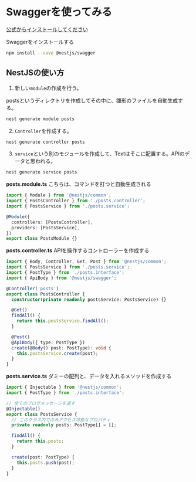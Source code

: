 # Swaggerを使ってみる

[公式からインストールしてください](https://docs.nestjs.com/openapi/introduction)


Swaggerをインストールする
```bash
npm install --save @nestjs/swagger
```

## NestJSの使い方

1. 新しい`module`の作成を行う。

postsというディレクトリを作成してその中に、雛形のファイルを自動生成する。
```bash
nest generate module posts
```

2. `Controller`を作成する。
```bash
nest generate controller posts
```

3. `service`という別のモジュールを作成して、Textはそこに配置する。APIのデータと思われる。
```bash
nest generate service posts
```

**posts.module.ts**
こちらは、コマンドを打つと自動生成される

```ts
import { Module } from '@nestjs/common';
import { PostsController } from './posts.controller';
import { PostsService } from './posts.service';

@Module({
  controllers: [PostsController],
  providers: [PostsService],
})
export class PostsModule {}
```

**posts.controller.ts**
APIを操作するコントローラーを作成する

```ts
import { Body, Controller, Get, Post } from '@nestjs/common';
import { PostsService } from './posts.service';
import { PostType } from './posts.interface';
import { ApiBody } from '@nestjs/swagger';

@Controller('posts')
export class PostsController {
  constructor(private readonly postsService: PostsService) {}

  @Get()
  findAll() {
    return this.postsService.findAll();
  }

  @Post()
  @ApiBody({ type: PostType })
  create(@Body() post: PostType): void {
    this.postsService.create(post);
  }
}
```

**posts.service.ts**
ダミーの配列と、データを入れるメソッドを作成する

```ts
import { Injectable } from '@nestjs/common';
import { PostType } from './posts.interface';

// 全てのブログメッセージを返す
@Injectable()
export class PostsService {
  // このクラス内でのみアクセス可能なプロパティ
  private readonly posts: PostType[] = [];

  findAll() {
    return this.posts;
  }

  create(post: PostType) {
    this.posts.push(post);
  }
}
```
